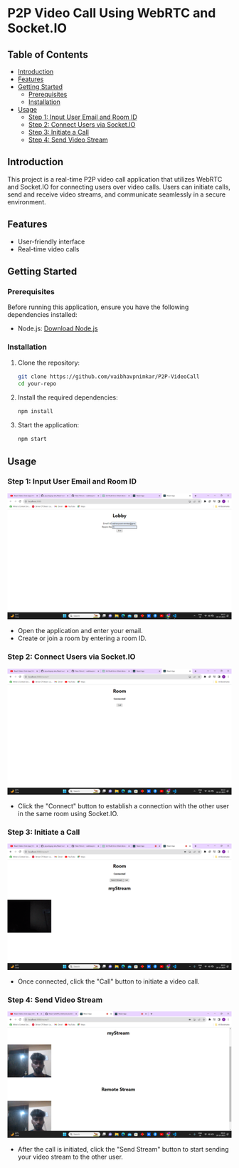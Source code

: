 # P2P Video Call Using WebRTC and Socket.IO


## Table of Contents
- [Introduction](#introduction)
- [Features](#features)
- [Getting Started](#getting-started)
  - [Prerequisites](#prerequisites)
  - [Installation](#installation)
- [Usage](#usage)
  - [Step 1: Input User Email and Room ID](#step-1-input-user-email-and-room-id)
  - [Step 2: Connect Users via Socket.IO](#step-2-connect-users-via-socketio)
  - [Step 3: Initiate a Call](#step-3-initiate-a-call)
  - [Step 4: Send Video Stream](#step-4-send-video-stream)

## Introduction
This project is a real-time P2P video call application that utilizes WebRTC and Socket.IO for connecting users over video calls. Users can initiate calls, send and receive video streams, and communicate seamlessly in a secure environment.

## Features
- User-friendly interface
- Real-time video calls


## Getting Started
### Prerequisites
Before running this application, ensure you have the following dependencies installed:

- Node.js: [Download Node.js](https://nodejs.org/)

### Installation
1. Clone the repository:
   ```bash
   git clone https://github.com/vaibhavpnimkar/P2P-VideoCall
   cd your-repo
   ```

2. Install the required dependencies:
   ```bash
   npm install
   ```

3. Start the application:
   ```bash
   npm start
   ```

## Usage
### Step 1: Input User Email and Room ID
![Step 1 Screenshot](https://github.com/vaibhavpnimkar/P2P-VideoCall/blob/main/screenshots/1.png)

- Open the application and enter your email.
- Create or join a room by entering a room ID.

### Step 2: Connect Users via Socket.IO
![Step 2 Screenshot](https://github.com/vaibhavpnimkar/P2P-VideoCall/blob/main/screenshots/2.png)

- Click the "Connect" button to establish a connection with the other user in the same room using Socket.IO.

### Step 3: Initiate a Call
![Step 3 Screenshot](https://github.com/vaibhavpnimkar/P2P-VideoCall/blob/main/screenshots/3.png)

- Once connected, click the "Call" button to initiate a video call.

### Step 4: Send Video Stream
![Step 4 Screenshot](https://github.com/vaibhavpnimkar/P2P-VideoCall/blob/main/screenshots/4.png)

- After the call is initiated, click the "Send Stream" button to start sending your video stream to the other user.


